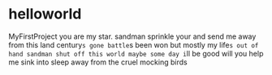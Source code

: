 # helloworld
MyFirstProject
you are my star.
sandman sprinkle your and 
send me away from this land 
century`s gone
battle`s been won
but mostly my life`s out of hand
sandman shut off this world
maybe some day i`ll be good 
will you help me 
sink into sleep
away from the cruel mocking birds
